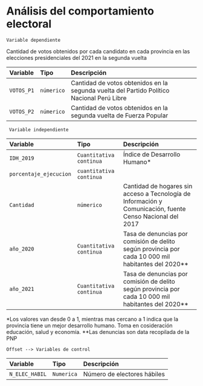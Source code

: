 
# Análisis del comportamiento electoral





```http
Variable dependiente
```
Cantidad de votos obtenidos por cada candidato en cada provincia en las elecciones presidenciales del 2021 en la segunda vuelta 

| Variable | Tipo     | Descripción                |
| :-------- | :------- | :------------------------- |
| `VOTOS_P1` | `númerico` | Cantidad de votos obtenidos en la segunda vuelta del Partido Político Nacional Perú Libre|
| `VOTOS_P2` | `númerico` | Cantidad de votos obtenidos en la segunda vuelta de Fuerza Popular |


```http
 Variable independiente
```

| Variable | Tipo     | Descripción                       |
| :-------- | :------- | :-------------------------------- |
| `IDH_2019`| `Cuantitativa continua` | Índice de Desarrollo Humano* |
| `porcentaje_ejecucion` | `cuantitativa continua` | |
| `Cantidad` | `númerico` | Cantidad de hogares sin acceso a Tecnología de Información y Comunicación, fuente Censo Nacional del 2017 |
| `año_2020` | `Cuantitativa continua` | Tasa de denuncias por comisión de delito según provincia por cada 10 000 mil habitantes del 2020** |
| `año_2021` | `Cuantitativa continua` | Tasa de denuncias por comisión de delito según provincia por cada 10 000 mil habitantes del 2020** |


*Los valores van desde 0 a 1, mientras mas cercano a 1 indica que la provincia tiene un mejor desarrollo humano. Toma en cosideración educación, salud y economía.
**Las denuncias son data recopilada de la PNP 



```http 
Offset --> Variables de control
```

| Variable | Tipo     | Descripción                       |
| :-------- | :------- | :-------------------------------- |
| `N_ELEC_HABIL`      | `Numerica` | Número de electores hábiles  |

